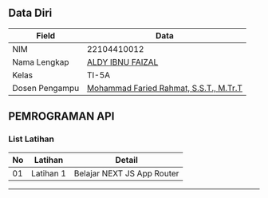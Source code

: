 ## Data Diri

| Field          | Data                                                      |
|----------------|-----------------------------------------------------------|
| NIM            | 22104410012                                               |
| Nama Lengkap   | [ALDY IBNU FAIZAL](https://github.com/Aldyfaisal80)        |
| Kelas          | TI-5A                                                     |
| Dosen Pengampu | [Mohammad Faried Rahmat, S.S.T., M.Tr.T](https://github.com/fariedrahmat) |

## PEMROGRAMAN API

### List Latihan

| No  | Latihan    | Detail                                 |
|-----|------------|----------------------------------------|
| 01  | Latihan 1  | Belajar NEXT JS App Router             |

---
